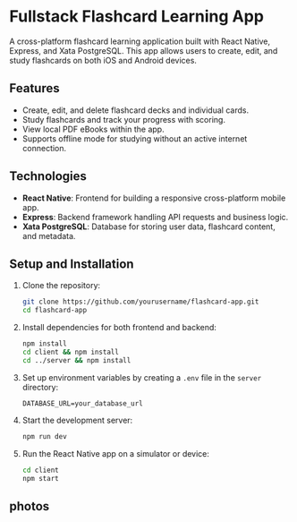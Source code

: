 # Fullstack Flashcard Learning App

A cross-platform flashcard learning application built with React Native, Express, and Xata PostgreSQL. This app allows users to create, edit, and study flashcards on both iOS and Android devices.

## Features

- Create, edit, and delete flashcard decks and individual cards.
- Study flashcards and track your progress with scoring.
- View local PDF eBooks within the app.
- Supports offline mode for studying without an active internet connection.

## Technologies

- **React Native**: Frontend for building a responsive cross-platform mobile app.
- **Express**: Backend framework handling API requests and business logic.
- **Xata PostgreSQL**: Database for storing user data, flashcard content, and metadata.

## Setup and Installation

1. Clone the repository:
    ```bash
    git clone https://github.com/yourusername/flashcard-app.git
    cd flashcard-app
    ```

2. Install dependencies for both frontend and backend:
    ```bash
    npm install
    cd client && npm install
    cd ../server && npm install
    ```

3. Set up environment variables by creating a `.env` file in the `server` directory:
    ```
    DATABASE_URL=your_database_url
    ```

4. Start the development server:
    ```bash
    npm run dev
    ```

5. Run the React Native app on a simulator or device:
    ```bash
    cd client
    npm start
    ```

## photos


